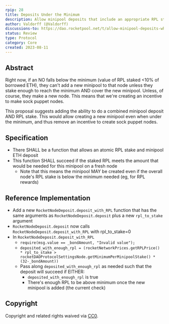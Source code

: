 ```yaml
---
rpip: 28
title: Deposits Under the Minimum
description: Allow minipool deposits that include an appropriate RPL stake, even when under the "minimum" RPL threshold 
author: Valdorff (@Valdorff)
discussions-to: https://dao.rocketpool.net/t/allow-minipool-deposits-while-under-min-rpl/2100
status: Review
type: Protocol
category: Core
created: 2023-08-11
---
```


## Abstract

Right now, if an NO falls below the minimum (value of RPL staked <10% of borrowed ETH), they can't 
add a new minipool to that node unless they stake enough to reach the minimum AND cover the new
minipool. Unless, of course, they make a new node. This means that we're creating an incentive to
make sock puppet nodes.

This proposal suggests adding the ability to do a combined minipool deposit AND RPL stake. This
would allow creating a new minipool even when under the minimum, and thus remove an incentive to
create sock puppet nodes.

## Specification

- There SHALL be a function that allows an atomic RPL stake and minipool ETH deposit
- This function SHALL succeed if the staked RPL meets the amount that would be needed for this
  minipool on a fresh node
  - Note that this means the minipool MAY be created even if the overall node's RPL stake is below
    the minimum needed (eg, for RPL rewards) 

## Reference Implementation

- Add a new `RocketNodeDeposit.deposit_with_RPL` function that has the same arguments as
  `RocketNodeDeposit.deposit` plus a new `rpl_to_stake` argument 
- `RocketNodeDeposit.deposit` now calls `RocketNodeDeposit.deposit_with_RPL` with rpl_to_stake=0
- In `RocketNodeDeposit.deposit_with_RPL`
  - `require(msg.value == _bondAmount, "Invalid value");`
  - `deposited_with_enough_rpl = (rocketNetworkPrices.getRPLPrice() * rpl_to_stake > rocketDAOProtocolSettingsNode.getMinimumPerMinipoolStake() * (32-_bondAmount))`
  - Pass along `deposited_with_enough_rpl` as needed such that the deposit will succeed if EITHER:
    - `deposited_with_enough_rpl` is true
    - There's enough RPL to be above minimum once the new minipool is added (the current check)

## Copyright

Copyright and related rights waived via [CC0](https://creativecommons.org/publicdomain/zero/1.0/).
